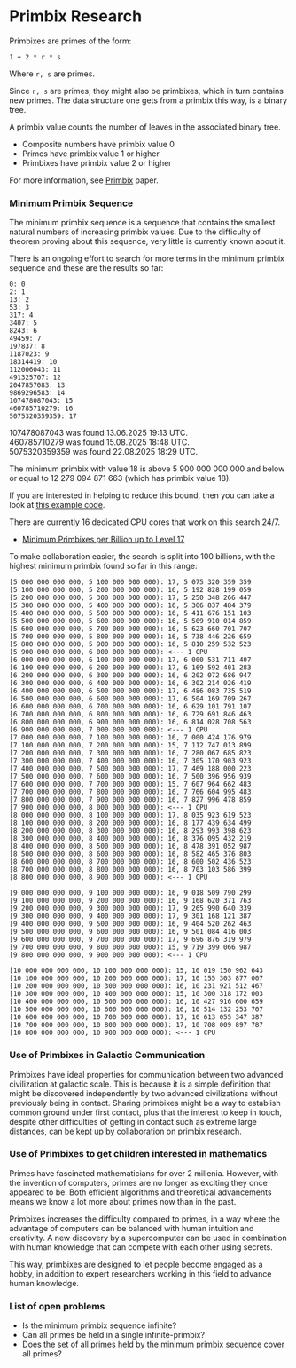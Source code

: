 # Primbix Research

Primbixes are primes of the form:

    1 + 2 * r * s

Where `r, s` are primes.

Since `r, s` are primes, they might also be primbixes, which in turn contains new primes.
The data structure one gets from a primbix this way, is a binary tree.

A primbix value counts the number of leaves in the associated binary tree.

- Composite numbers have primbix value 0
- Primes have primbix value 1 or higher
- Primbixes have primbix value 2 or higher

For more information, see [Primbix](https://github.com/advancedresearch/path_semantics/blob/master/papers-wip2/primbix.pdf) paper.

### Minimum Primbix Sequence

The minimum primbix sequence is a sequence that contains the smallest natural numbers of increasing primbix values.
Due to the difficulty of theorem proving about this sequence, very little is currently known about it.

There is an ongoing effort to search for more terms in the minimum primbix sequence and these are the results so far:

```
0: 0
2: 1
13: 2
53: 3
317: 4
3407: 5
8243: 6
49459: 7
197837: 8
1187023: 9
18314419: 10
112006043: 11
491325707: 12
2047857083: 13
9869296583: 14
107478087043: 15
460785710279: 16
5075320359359: 17
```

107478087043 was found 13.06.2025 19:13 UTC.  
460785710279 was found 15.08.2025 18:48 UTC.  
5075320359359 was found 22.08.2025 18:29 UTC.

The minimum primbix with value 18 is above 5 900 000 000 000 and below or equal to 12 279 094 871 663 (which has primbix value 18).

If you are interested in helping to reduce this bound, then you can take a look at [this example code](https://github.com/advancedresearch/algexenotation/blob/main/examples/primbix.rs).

There are currently 16 dedicated CPU cores that work on this search 24/7.

- [Minimum Primbixes per Billion up to Level 17](./level-17.md)

To make collaboration easier, the search is split into 100 billions, with the highest minimum primbix found so far in this range:

```
[5 000 000 000 000, 5 100 000 000 000): 17, 5 075 320 359 359
[5 100 000 000 000, 5 200 000 000 000): 16, 5 192 828 199 059
[5 200 000 000 000, 5 300 000 000 000): 17, 5 250 348 266 447
[5 300 000 000 000, 5 400 000 000 000): 16, 5 306 837 484 379
[5 400 000 000 000, 5 500 000 000 000): 16, 5 411 676 151 103
[5 500 000 000 000, 5 600 000 000 000): 16, 5 509 910 014 859
[5 600 000 000 000, 5 700 000 000 000): 16, 5 623 660 701 707
[5 700 000 000 000, 5 800 000 000 000): 16, 5 738 446 226 659
[5 800 000 000 000, 5 900 000 000 000): 16, 5 810 259 532 523
[5 900 000 000 000, 6 000 000 000 000): <--- 1 CPU
[6 000 000 000 000, 6 100 000 000 000): 17, 6 000 531 711 407
[6 100 000 000 000, 6 200 000 000 000): 17, 6 169 592 401 283
[6 200 000 000 000, 6 300 000 000 000): 16, 6 202 072 686 947
[6 300 000 000 000, 6 400 000 000 000): 16, 6 302 214 026 419
[6 400 000 000 000, 6 500 000 000 000): 17, 6 486 083 735 519
[6 500 000 000 000, 6 600 000 000 000): 17, 6 504 169 709 267
[6 600 000 000 000, 6 700 000 000 000): 16, 6 629 101 791 107
[6 700 000 000 000, 6 800 000 000 000): 16, 6 729 691 846 463
[6 800 000 000 000, 6 900 000 000 000): 16, 6 814 028 708 563
[6 900 000 000 000, 7 000 000 000 000): <--- 1 CPU
[7 000 000 000 000, 7 100 000 000 000): 16, 7 000 424 176 979
[7 100 000 000 000, 7 200 000 000 000): 15, 7 112 747 013 899
[7 200 000 000 000, 7 300 000 000 000): 16, 7 280 067 685 823
[7 300 000 000 000, 7 400 000 000 000): 16, 7 305 170 903 923
[7 400 000 000 000, 7 500 000 000 000): 17, 7 469 188 000 223
[7 500 000 000 000, 7 600 000 000 000): 16, 7 500 396 956 939
[7 600 000 000 000, 7 700 000 000 000): 15, 7 607 964 662 483
[7 700 000 000 000, 7 800 000 000 000): 16, 7 766 604 995 483
[7 800 000 000 000, 7 900 000 000 000): 16, 7 827 996 478 859
[7 900 000 000 000, 8 000 000 000 000): <--- 1 CPU
[8 000 000 000 000, 8 100 000 000 000): 17, 8 035 923 619 523
[8 100 000 000 000, 8 200 000 000 000): 16, 8 177 439 634 499
[8 200 000 000 000, 8 300 000 000 000): 16, 8 293 993 398 623
[8 300 000 000 000, 8 400 000 000 000): 16, 8 376 095 432 219
[8 400 000 000 000, 8 500 000 000 000): 16, 8 478 391 052 987
[8 500 000 000 000, 8 600 000 000 000): 16, 8 582 465 376 803
[8 600 000 000 000, 8 700 000 000 000): 16, 8 600 502 436 523
[8 700 000 000 000, 8 800 000 000 000): 16, 8 703 103 586 399
[8 800 000 000 000, 8 900 000 000 000): <--- 1 CPU

[9 000 000 000 000, 9 100 000 000 000): 16, 9 018 509 790 299
[9 100 000 000 000, 9 200 000 000 000): 16, 9 168 620 371 763
[9 200 000 000 000, 9 300 000 000 000): 17, 9 265 990 640 339
[9 300 000 000 000, 9 400 000 000 000): 17, 9 301 168 121 387
[9 400 000 000 000, 9 500 000 000 000): 16, 9 404 520 262 463
[9 500 000 000 000, 9 600 000 000 000): 16, 9 501 084 416 003
[9 600 000 000 000, 9 700 000 000 000): 17, 9 696 876 319 979
[9 700 000 000 000, 9 800 000 000 000): 15, 9 719 399 066 987
[9 800 000 000 000, 9 900 000 000 000): <--- 1 CPU

[10 000 000 000 000, 10 100 000 000 000): 15, 10 019 150 962 643
[10 100 000 000 000, 10 200 000 000 000): 17, 10 155 303 877 007
[10 200 000 000 000, 10 300 000 000 000): 16, 10 231 921 512 467
[10 300 000 000 000, 10 400 000 000 000): 15, 10 300 318 172 003
[10 400 000 000 000, 10 500 000 000 000): 16, 10 427 916 600 659
[10 500 000 000 000, 10 600 000 000 000): 16, 10 514 132 253 707
[10 600 000 000 000, 10 700 000 000 000): 17, 10 613 055 347 387
[10 700 000 000 000, 10 800 000 000 000): 17, 10 708 009 897 787
[10 800 000 000 000, 10 900 000 000 000): <--- 1 CPU
```

### Use of Primbixes in Galactic Communication

Primbixes have ideal properties for communication between two advanced civilization at galactic scale.
This is because it is a simple definition that might be discovered independently by two advanced civilizations without previously being in contact.
Sharing primbixes might be a way to establish common ground under first contact,
plus that the interest to keep in touch, despite other difficulties of getting in contact such as extreme large distances,
can be kept up by collaboration on primbix research.

### Use of Primbixes to get children interested in mathematics

Primes have fascinated mathematicians for over 2 millenia.
However, with the invention of computers, primes are no longer as exciting they once appeared to be.
Both efficient algorithms and theoretical advancements means we know a lot more about primes now than in the past.

Primbixes increases the difficulty compared to primes,
in a way where the advantage of computers can be balanced with human intuition and creativity.
A new discovery by a supercomputer can be used in combination with human knowledge that can compete with each other using secrets.

This way, primbixes are designed to let people become engaged as a hobby,
in addition to expert researchers working in this field to advance human knowledge.

### List of open problems

- Is the minimum primbix sequence infinite?
- Can all primes be held in a single infinite-primbix?
- Does the set of all primes held by the minimum primbix sequence cover all primes?
